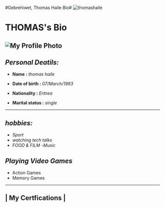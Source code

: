 #Gebrehiwet, Thomas Haile Bio#
![thomashaile](https://ibb.co/Jq24HSf)
# THOMAS's Bio

![My Profile Photo](https://avatars0.githubusercontent.com/u/59530856?s=460&v=4)
---

## **_Personal Deatils:_**

* **Name :** *_thomas haile_*
  
* **Date of birth :** _07/March/1993_
  
* **Nationality :** _Eritrea_  
* **Marital status :** _single_ 

  
---
## _hobbies:_

- _Sport_
- _watching tech talks_
- _FOOD & FILM_
-_Music_
 

## _Playing Video Games_
  - Action Games 
  - Memory Games 

  ---
  | My Certfications |
  ---
  

